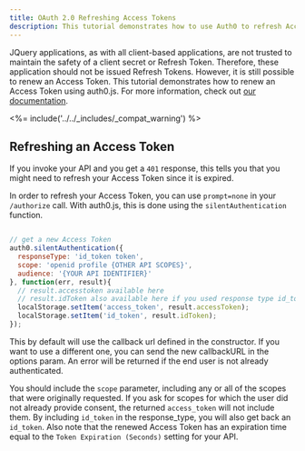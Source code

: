 ```yaml
---
title: OAuth 2.0 Refreshing Access Tokens
description: This tutorial demonstrates how to use Auth0 to refresh Access Tokens in Single Page Applications.
---
```


JQuery applications, as with all client-based applications, are not trusted to maintain the safety of a client secret or Refresh Token. Therefore, these application should not be issued Refresh Tokens. However, it is still possible to renew an Access Token. This tutorial demonstrates how to renew an Access Token using auth0.js. For more information, check out [our documentation](https://auth0.com/docs/api-auth).

<%= include('../../_includes/_compat_warning') %>

## Refreshing an Access Token

If you invoke your API and you get a `401` response, this tells you that you might need to refresh your Access Token since it is expired.

In order to refresh your Access Token, you can use `prompt=none` in your `/authorize` call. With auth0.js, this is done using the `silentAuthentication` function.

```js

// get a new Access Token
auth0.silentAuthentication({
  responseType: 'id_token token',
  scope: 'openid profile {OTHER API SCOPES}',
  audience: '{YOUR API IDENTIFIER}'
}, function(err, result){
  // result.accesstoken available here
  // result.idToken also available here if you used response type id_token
  localStorage.setItem('access_token', result.accessToken);
  localStorage.setItem('id_token', result.idToken);
});
```

This by default will use the callback url defined in the constructor. If you want to use a different one, you can send the new callbackURL in the options param. An error will be returned if the end user is not already authenticated.

You should include the `scope` parameter, including any or all of the scopes that were originally requested. If you ask for scopes for which the user did not already provide consent, the returned `access_token` will not include them. By including `id_token` in the response_type, you will also get back an `id_token`. Also note that the renewed Access Token has an expiration time equal to the `Token Expiration (Seconds)` setting for your API.
